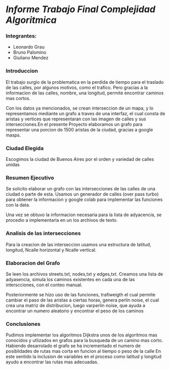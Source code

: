 # *Informe Trabajo Final Complejidad Algoritmica*

### Integrantes:
* Leonardo Grau
* Bruno Palomino
* Giuliano Mendez

### Introduccion
El trabajo surgio de la problematica en la perdida de tiempo para el traslado de las calles, por algunos motivos, como el trafico. Pero gracias a la informacion de las calles, nombre, una longitud, permite encontrar caminos mas cortos.

Con los datos ya mencionados, se crean interseccion de un mapa, y lo representamos mediante un grafo a traves de una interfaz, el cual consta de aristas y vertices que representaran con las imagen de calles y sus intersecciones.En el presente Proyecto elaboramos un grafo para representar una porcion de 1500 aristas de la ciudad, gracias a google masps.

### Ciudad Elegida 
Escogimos la ciudad de Buenos Aires por el orden y variedad de calles unidas

### Resumen Ejecutivo
Se solicito elaborar un grafo con las intersecciones de las calles de una ciudad o parte de esta. Usamos un generador de calles (over pass turbo)
para obtener la informacion y google colab para implementar las funciones con la data.

Una vez se obtuvo la informacion necesaria para la lista de adyacencia, se procedio a implementarla en un los archivos de texto.

### Analisis de las intersecciones
Para la creacion de las interseccion usamos una estructura de latitud, longitud, Ncalle horizontal y Ncalle vertical.

### Elaboracion del Grafo
Se leen los archivos streets.txt, nodes,txt y edges,txt.
Creamos una lista de adyasencia, simula los caminos existentes en cada una de las interscciones, con el conteo manual.

Posteriormente se hizo uso de las funciones, trafiweigth el cual permite cambiar el paso de las aristas a ciertas horas, genera perlin noise, el cual crea una matriz de distribucion, luego varperlin noise, que ayuda a encontrar un numero aleatorio y encontrar el peso de los caminos

### Conclusiones 
Pudimos implementar los algoritmos Dijkstra unos de los algoritmos mas conocidos y utlizados en grafos para la busqueda de un camino mas corto.
Habiendo desarrolado el grafo se ha incrementado el numero de posiblidades de rutas mas corta en funcion al tiempo o peso de la calle
En este sentido la inclusion de variables en el proceso como latitud y longitud ayudo a encontrar las rutas mas adecuadas.
